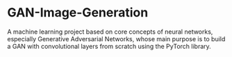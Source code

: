 # GAN-Image-Generation
A machine learning project based on core concepts of neural networks, especially Generative Adversarial Networks, whose main purpose is to build a GAN with convolutional layers from scratch using the PyTorch library.
